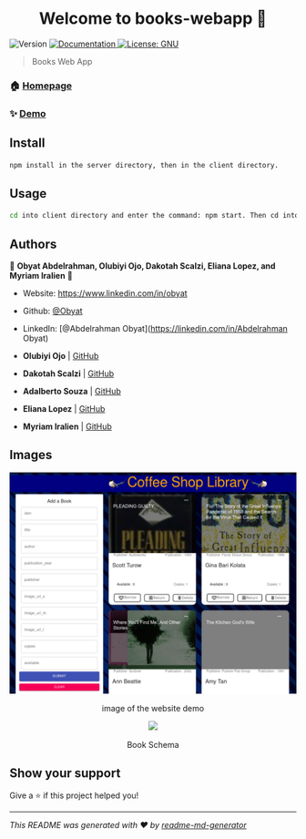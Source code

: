<h1 align="center">Welcome to books-webapp 👋</h1>
<p>
  <img alt="Version" src="https://img.shields.io/badge/version-1-blue.svg?cacheSeconds=2592000" />
  <a href="https://github.com/obyat/books-webapp" target="_blank">
    <img alt="Documentation" src="https://img.shields.io/badge/documentation-yes-brightgreen.svg" />
  </a>
  <a href="#" target="_blank">
    <img alt="License: GNU" src="https://img.shields.io/badge/License-GNU-yellow.svg" />
  </a>
</p>

> Books Web App

### 🏠 [Homepage](https://github.com/obyat/books-webapp)

### ✨ [Demo](https://birdbook.netlify.app/)

## Install

```sh
npm install in the server directory, then in the client directory.
```

## Usage

```sh
cd into client directory and enter the command: npm start. Then cd into server directory and enter npm start. Then see in the browser.
```

## Authors

👤 **Obyat Abdelrahman, Olubiyi Ojo, Dakotah Scalzi, Eliana Lopez, and Myriam Iralien** 👤

* Website: https://www.linkedin.com/in/obyat
* Github: [@Obyat](https://github.com/Obyat)
* LinkedIn: [@Abdelrahman Obyat](https://linkedin.com/in/Abdelrahman Obyat)

* **Olubiyi Ojo** |  <a href="https://github.com/21ojoo">GitHub</a> 
* **Dakotah Scalzi** |  <a href="https://github.com/TheOnlyFreshPrince">GitHub</a> 
* **Adalberto Souza** |  <a href="https://github.com/adalberto1254">GitHub</a> 
* **Eliana Lopez** |  <a href="https://github.com/elianalopez">GitHub</a> 
* **Myriam Iralien** |  <a href="https://github.com/myriamiralien">GitHub</a> 

## Images

![Demo](Images/demo.png)
<p align="center">image of the website demo</p>

<p align="center"><img src="https://raw.githubusercontent.com/obyat/books-webapp/main/Images/bookSchema.png"></p>

<p align="center">Book Schema</p>


## Show your support

Give a ⭐️ if this project helped you!

***
_This README was generated with ❤️ by [readme-md-generator](https://github.com/kefranabg/readme-md-generator)_
